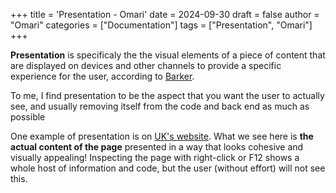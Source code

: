 +++
title = 'Presentation - Omari'
date = 2024-09-30
draft = false
author = "Omari"
categories = ["Documentation"]
tags = ["Presentation", "Omari"]
+++

**Presentation** is specificaly the the visual elements of a piece of content that are displayed on devices and other channels to provide a specific experience for the user, according to [Barker](https://www.sciencedirect.com/topics/computer-science/presentation-content#:~:text=Presentation%20content%20refers%20to%20the,provide%20a%20consistent%20user%20experience.).

To me, I find presentation to be the aspect that you want the user to actually see, and usually removing itself from the code and back end as much as possible

One example of presentation is on [UK's website](https://www.uky.edu/). What we see here is **the actual content of the page** presented in a way that looks cohesive and visually appealing! Inspecting the page with right-click or F12 shows a whole host of information and code, but the user (without effort) will not see this.
